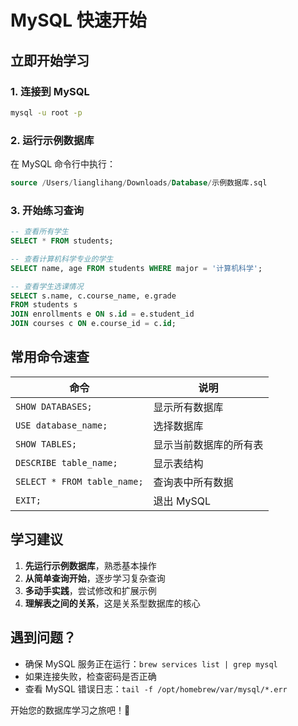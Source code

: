 # MySQL 快速开始

## 立即开始学习

### 1. 连接到 MySQL
```bash
mysql -u root -p
```

### 2. 运行示例数据库
在 MySQL 命令行中执行：
```sql
source /Users/lianglihang/Downloads/Database/示例数据库.sql
```

### 3. 开始练习查询
```sql
-- 查看所有学生
SELECT * FROM students;

-- 查看计算机科学专业的学生
SELECT name, age FROM students WHERE major = '计算机科学';

-- 查看学生选课情况
SELECT s.name, c.course_name, e.grade
FROM students s
JOIN enrollments e ON s.id = e.student_id
JOIN courses c ON e.course_id = c.id;
```

## 常用命令速查

| 命令 | 说明 |
|------|------|
| `SHOW DATABASES;` | 显示所有数据库 |
| `USE database_name;` | 选择数据库 |
| `SHOW TABLES;` | 显示当前数据库的所有表 |
| `DESCRIBE table_name;` | 显示表结构 |
| `SELECT * FROM table_name;` | 查询表中所有数据 |
| `EXIT;` | 退出 MySQL |

## 学习建议

1. **先运行示例数据库**，熟悉基本操作
2. **从简单查询开始**，逐步学习复杂查询
3. **多动手实践**，尝试修改和扩展示例
4. **理解表之间的关系**，这是关系型数据库的核心

## 遇到问题？

- 确保 MySQL 服务正在运行：`brew services list | grep mysql`
- 如果连接失败，检查密码是否正确
- 查看 MySQL 错误日志：`tail -f /opt/homebrew/var/mysql/*.err`

开始您的数据库学习之旅吧！🚀

